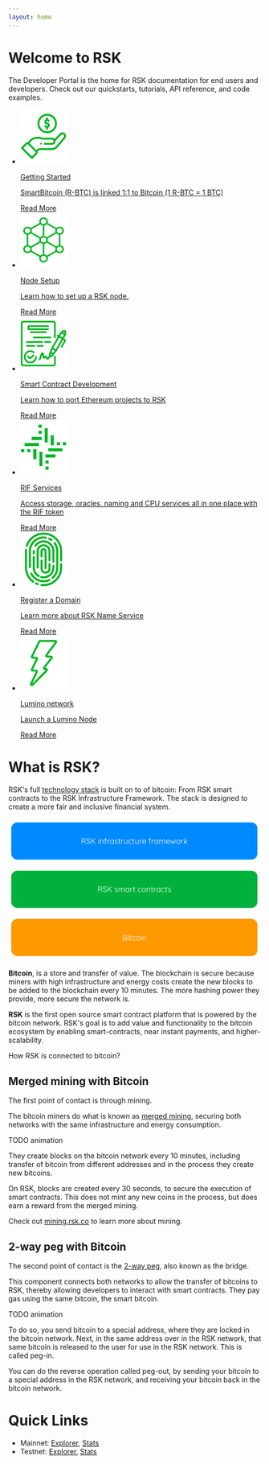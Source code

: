 ```yaml
---
layout: home
---
```


# Welcome to RSK

The Developer Portal is the home for RSK documentation for end users and developers. Check out our quickstarts, tutorials, API reference, and code examples.

<div class="features-list">
    <ul id="card-list" class="row">
        <li class="col-xl-6 col-md-6">
        <div class="feature-card">
            <a href="/quick-start">
            <div class="icon started h-100">
            <div class="icon-cont text-center my-auto">
            <img src="assets/img/features/started-icon.png" alt="started icon">
            </div>
            </div>
            </a><div class="content"><a href="/quick-start">
            <div class="content-container">
                <p class="card-title rsk_green">Getting Started</p>
                <p class="card-desc">SmartBitcoin (R-BTC) is linked 1:1 to Bitcoin (1 R-BTC = 1 BTC)</p>
            </div>
            </a><div class="btn-container "><a href="/quick-start">
                </a><a class="green" href="/quick-start">Read More</a>
            </div>
            </div>
        </div>
        </li>
        <li class="col-xl-6 col-md-6">
        <div class="feature-card">
            <a href="/rsk/node/install">
            <div class="icon node h-100">
            <div class="icon-cont text-center my-auto">
            <img src="assets/img/features//node-icon.png" alt="started icon">
            </div>
            </div>
            </a><div class="content"><a href="/rsk/node/install">
            <div class="content-container">
                <p class="card-title rsk_green">Node Setup </p>
                <p class="card-desc">Learn how to set up a RSK node.</p>
            </div>
            </a><div class="btn-container"><a href="/rsk/node/install">
                </a><a class="green" href="/rsk/node/install">Read More</a>
            </div>
            </div>
        </div>
        </li>
        <li class="col-xl-6 col-md-6">
        <div class="feature-card">
            <a href="/develop">
            <div class="icon smart h-100">
            <div class="icon-cont text-center my-auto">
            <img src="assets/img/features/contract-icon.png" alt="started icon">
            </div>
            </div>
            </a><div class="content two-line-title-content"><a href="/develop">
            <div class="content-container">
                <p class="card-title rsk_green">Smart Contract Development</p>
                <p class="card-desc">Learn how to port Ethereum projects to RSK</p>
            </div>
            </a><div class="btn-container"><a href="/develop">
                </a><a class="green" href="/develop">Read More</a>
            </div>
            </div>
        </div>
        </li>
        <li class="col-xl-6 col-md-6">
        <div class="feature-card">
            <a href="/rif">
            <div class="icon rif h-100">
            <div class="icon-cont text-center my-auto">
            <img src="assets/img/features/rif-icon.png" alt="started icon">
            </div>
            </div>
            </a><div class="content"><a href="/rif">
            <div class="content-container">
                <p class="card-title rsk_green">RIF Services</p>
                <p class="card-desc">Access storage, oracles, naming and CPU services all in one place with the RIF token</p>
            </div>
            </a><div class="btn-container"><a href="/rif">
                </a><a class="green" href="/rif">Read More</a>
            </div>
            </div>
        </div>
        </li>
        <li class="col-xl-6 col-md-6">
        <div class="feature-card">
            <a href="/rif/rns">
            <div class="icon domain h-100">
            <div class="icon-cont text-center my-auto">
            <img src="assets/img/features/domain-icon.png" alt="started icon">
            </div>
            </div>
            </a><div class="content"><a href="/rif/rns">
            <div class="content-container">
                <p class="card-title rsk_green">Register a Domain</p>
                <p class="card-desc">Learn more about RSK Name Service</p>
            </div>
            </a><div class="btn-container"><a href="/rif/rns">
                </a><a class="green" href="/rif/rns">Read More</a>
            </div>
            </div>
        </div>
        </li>
        <li class="col-xl-6 col-md-6">
        <div class="feature-card">
            <a href="/rif/lumino">
            <div class="icon tools h-100">
            <div class="icon-cont text-center my-auto">
            <img src="assets/img/features/tools-icon.png" alt="started icon">
            </div>
            </div>
            </a><div class="content"><a href="/rif/lumino">
            <div class="content-container">
                <p class="card-title rsk_green">Lumino network</p>
                <p class="card-desc">Launch a Lumino Node</p>
            </div>
            </a><div class="btn-container"><a href="/rif/lumino">
                </a><a class="green" href="/rif/lumino">Read More</a>
            </div>
            </div>
        </div>
        </li>
    </ul>
</div>

# What is RSK?

RSK's full [technology stack](/the-stack) is built on to of bitcoin:
From RSK smart contracts
to the RSK Infrastructure Framework.
The stack is designed to create a
more fair and inclusive financial system.

![RSK Technology Stack - High Level](/assets/img/home/rsk-tech-stack-high-level.png)

**Bitcoin**, is a store and transfer of value.
The blockchain is secure because miners
with high infrastructure and energy costs
create the new blocks to be added to the blockchain every 10 minutes.
The more hashing power they provide, more secure the network is.

**RSK** is the first open source smart contract platform that is
powered by the bitcoin network.
RSK's goal is to add value and functionality to the
bitcoin ecosystem by enabling smart-contracts,
near instant payments, and higher-scalability.

How RSK is connected to bitcoin?

## Merged mining with Bitcoin

The first point of contact is through mining.

The bitcoin miners do what is known as
[merged mining](/rsk/architecture/mining/),
securing both networks with the same infrastructure and energy consumption.

TODO animation

They create blocks on the bitcoin network every 10 minutes,
including transfer of bitcoin from different addresses
and in the process they create new bitcoins.

On RSK, blocks are created every 30 seconds,
to secure the execution of smart contracts.
This does not mint any new coins in the process,
but does earn a reward from the merged mining.

Check out [mining.rsk.co](https://mining.rsk.co/)
to learn more about mining.

## 2-way peg with Bitcoin

The second point of contact is the
[2-way peg](/rsk/architecture/2-way-peg/),
also known as the bridge.

This component connects both networks to allow
the transfer of bitcoins to RSK,
thereby allowing developers to interact with smart contracts.
They pay gas using the same bitcoin, the smart bitcoin.

TODO animation

To do so, you send bitcoin to a special address,
where they are locked in the bitcoin network.
Next, in the same address over in the RSK network,
that same bitcoin is released to the user
for use in the RSK network.
This is called peg-in.

You can do the reverse operation called peg-out,
by sending your bitcoin to a special address in the RSK network,
and receiving your bitcoin back in the bitcoin network.

# Quick Links

<ul>
  <li>Mainnet:
    <a href="https://explorer.rsk.co/" target="_blank">Explorer</a>,
    <a href="https://stats.rsk.co/" target="_blank">Stats</a>
  </li>
  <li>Testnet:
    <a href="https://explorer.testnet.rsk.co/" target="_blank">Explorer</a>,
    <a href="https://stats.testnet.rsk.co/" target="_blank">Stats</a>
   </li>
</ul>
